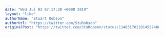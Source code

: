 ```yaml
---
date: "Wed Jul 03 07:17:30 +0000 2019"
layout: "like"
authorName: "Stuart Robson"
authorUrl: "https://twitter.com/StuRobson"
originalPost: "https://twitter.com/StuRobson/status/1146317022814527488"
---
```

